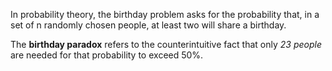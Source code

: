 In probability theory, the birthday problem asks for the probability that, in a set of n randomly chosen people, at least two will share a birthday. 

The **birthday paradox** refers to the counterintuitive fact that only *23 people* are needed for that probability to exceed 50%.